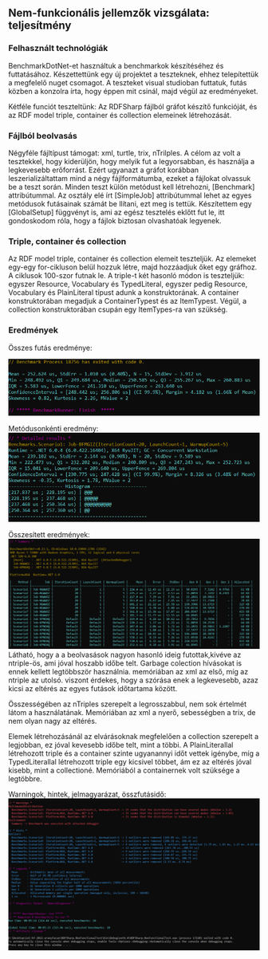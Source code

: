 ## Nem-funkcionális jellemzők vizsgálata: teljesítmény

### Felhasznált technológiák
BenchmarkDotNet-et használtuk a benchmarkok készítéséhez és futtatásához.
Készettettünk egy új projektet a teszteknek, ehhez telepítettük a megfelelő nuget csomagot.
A teszteket visual studioban futtatuk, futás közben a konzolra írta, hogy éppen mit csinál, majd végül az eredményeket.

 Kétféle funciót teszteltünk: Az RDFSharp fájlból gráfot készítő funkcióját, és az RDF model triple, container és collection elemeinek létrehozását.
 
 ### Fájlból beolvasás
 
 Négyféle fájltípust támogat: xml, turtle, trix, nTrilples. A célom az volt a tesztekkel, hogy kiderüljön,
 hogy melyik fut a legyorsabban, és használja a legkevesebb erőforrást. 
 Ezért ugyanazt a gráfot korábban leszerializáltattam mind a négy fájlformátumba, ezeket a fájlokat olvassuk be a teszt során.
 Minden teszt külön metódust kell létrehozni, [Benchmark] attribútummal. Az osztály elé írt [SimpleJob] attribútummal lehet az egyes metódusok futásainak számát be
 llítani, ezt meg is tettük. Készítettem egy [GlobalSetup] függvényt is, ami az egész tesztelés eklőtt fut le, itt gondoskodom róla, hogy a fájlok
 biztosan olvashatóak legyenek.

### Triple, container és collection
Az RDF model triple, container és collection elemeit teszteljük. Az elemeket egy-egy for-cikluson belül hozzuk létre, majd hozzáadjuk őket egy gráfhoz. A ciklusok 100-szor futnak le. A triple-t két hasonló módon is teszteljük: egyszer Resource, Vocabulary és TypedLiteral, egyszer pedig Resource, Vocabulary és PlainLiteral típust adunk a konstruktorának. A container konstruktorában megadjuk a ContainerTypest és az ItemTypest. Végül, a collection konstruktorában csupán egy ItemTypes-ra van szükség.
 
 ### Eredmények
 
Összes futás eredménye:

 ![](1.png)
 
 Metódusonkénti eredmény:
 ![](2.png)
 
Összesített eredmények:
 ![](3.png)
Látható, hogy a a beolvasások nagyon hasonló ideig futottak,kivéve az ntriple-ös, ami jóval hoszabb időbe telt. 
Garbage colection hívásokat is ennek kellett legtöbbször használnia. memóriában az xml az első, míg az ntriple az utolsó.
viszont érdekes, hogy a szórása enek a legkevesebb, azaz kicsi az eltérés az egyes futások időtartama között.

Összességében az nTriples szerepelt a legrosszabbul, nem sok értelmét látom a használatának.
Memóriában az xml a nyerő, sebességben a trix, de nem olyan nagy az eltérés.

Elemek létrehozásánál az elvárásoknak megfelelően a collection szerepelt a legjobban, ez jóval kevesebb időbe telt, mint a többi. A PlainLiterallal létrehozott triple és a container szinte ugyanannyi időt vettek igénybe, míg a TypedLiterallal létrehozott triple egy kicsivel többet, ám ez az eltérés jóval kisebb, mint a collectioné. Memóriából a containernek volt szüksége a legtöbbre.
 
 Warningok, hintek, jelmagyarázat, összfutásidő:
 ![](4.png)
 
